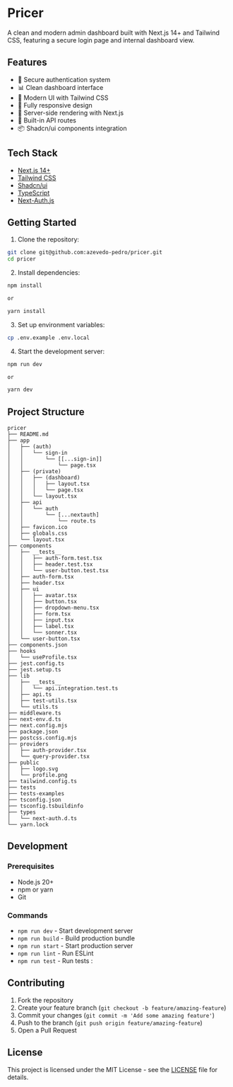 # Pricer

A clean and modern admin dashboard built with Next.js 14+ and Tailwind CSS, featuring a secure login page and internal dashboard view.

## Features

- 🔐 Secure authentication system
- 📊 Clean dashboard interface
- 🎨 Modern UI with Tailwind CSS
- 📱 Fully responsive design
- 🚀 Server-side rendering with Next.js
- 🔄 Built-in API routes
- 📦 Shadcn/ui components integration

## Tech Stack

- [Next.js 14+](https://nextjs.org/)
- [Tailwind CSS](https://tailwindcss.com/)
- [Shadcn/ui](https://ui.shadcn.com/)
- [TypeScript](https://www.typescriptlang.org/)
- [Next-Auth.js](https://next-auth.js.org/)

## Getting Started

1. Clone the repository:

```bash
git clone git@github.com:azevedo-pedro/pricer.git
cd pricer
```

2. Install dependencies:

```bash
npm install

or

yarn install
```

3. Set up environment variables:

```bash
cp .env.example .env.local
```

4. Start the development server:

```bash
npm run dev

or

yarn dev
```

## Project Structure

```
pricer
├── README.md
├── app
│   ├── (auth)
│   │   └── sign-in
│   │       └── [[...sign-in]]
│   │           └── page.tsx
│   ├── (private)
│   │   ├── (dashboard)
│   │   │   ├── layout.tsx
│   │   │   └── page.tsx
│   │   └── layout.tsx
│   ├── api
│   │   └── auth
│   │       └── [...nextauth]
│   │           └── route.ts
│   ├── favicon.ico
│   ├── globals.css
│   └── layout.tsx
├── components
│   ├── __tests__
│   │   ├── auth-form.test.tsx
│   │   ├── header.test.tsx
│   │   └── user-button.test.tsx
│   ├── auth-form.tsx
│   ├── header.tsx
│   ├── ui
│   │   ├── avatar.tsx
│   │   ├── button.tsx
│   │   ├── dropdown-menu.tsx
│   │   ├── form.tsx
│   │   ├── input.tsx
│   │   ├── label.tsx
│   │   └── sonner.tsx
│   └── user-button.tsx
├── components.json
├── hooks
│   └── useProfile.tsx
├── jest.config.ts
├── jest.setup.ts
├── lib
│   ├── __tests__
│   │   └── api.integration.test.ts
│   ├── api.ts
│   ├── test-utils.tsx
│   └── utils.ts
├── middleware.ts
├── next-env.d.ts
├── next.config.mjs
├── package.json
├── postcss.config.mjs
├── providers
│   ├── auth-provider.tsx
│   └── query-provider.tsx
├── public
│   ├── logo.svg
│   └── profile.png
├── tailwind.config.ts
├── tests
├── tests-examples
├── tsconfig.json
├── tsconfig.tsbuildinfo
├── types
│   └── next-auth.d.ts
└── yarn.lock
```


## Development

### Prerequisites

- Node.js 20+
- npm or yarn
- Git

### Commands

- `npm run dev` - Start development server
- `npm run build` - Build production bundle
- `npm run start` - Start production server
- `npm run lint` - Run ESLint
- `npm run test` - Run tests
:

## Contributing

1. Fork the repository
2. Create your feature branch (`git checkout -b feature/amazing-feature`)
3. Commit your changes (`git commit -m 'Add some amazing feature'`)
4. Push to the branch (`git push origin feature/amazing-feature`)
5. Open a Pull Request

## License

This project is licensed under the MIT License - see the [LICENSE](LICENSE) file for details.
